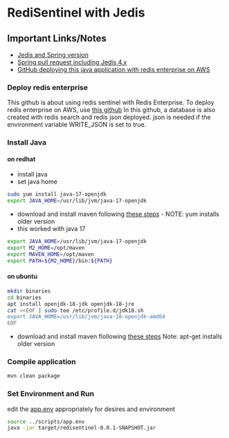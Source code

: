 # RediSentinel with Jedis


## Important Links/Notes
- [Jedis and Spring version](https://stackoverflow.com/questions/72194259/is-it-possible-to-use-the-newest-jedis-in-spring-project)
- [Spring pull request including Jedis 4.x](https://github.com/spring-projects/spring-data-redis/pull/2287)
- [GitHub deploying this java application with redis enterprise on AWS](https://github.com/jphaugla/tfmodule-aws-redis-enterprise)

### Deploy redis enterprise
This github is about using redis sentinel with Redis Enterprise.  To deploy redis enterprise on AWS, use [this github](https://github.com/jphaugla/tfmodule-aws-redis-enterprise)
In this github, a database is also created with redis search and redis json deployed.  json is needed if the environment variable WRITE_JSON is set to true.
### Install Java
#### on redhat
  * install java 
  * set java home
```bash
sudo yum install java-17-openjdk
export JAVA_HOME=/usr/lib/jvm/java-17-openjdk
```
  * download and install maven following [these steps](https://linuxize.com/post/how-to-install-apache-maven-on-centos-7) - NOTE:  yum installs older version
  * this worked with java 17
```bash
export JAVA_HOME=/usr/lib/jvm/java-17-openjdk
export M2_HOME=/opt/maven
export MAVEN_HOME=/opt/maven
export PATH=${M2_HOME}/bin:${PATH}
```

#### on ubuntu
```bash
mkdir binaries
cd binaries
apt install openjdk-18-jdk openjdk-18-jre
cat <<EOF | sudo tee /etc/profile.d/jdk18.sh
export JAVA_HOME=/usr/lib/jvm/java-18-openjdk-amd64
EOF
```
  * download and install maven flollowing [these steps](https://phoenixnap.com/kb/install-maven-on-ubuntu)  Note:  apt-get installs older version
### Compile application
```bash
mvn clean package
```

### Set Environment and Run
edit the [app.env](../scripts/app.env) appropriately for desires and environment
```bash
source ../scripts/app.env
java -jar target/redisentinel-0.0.1-SNAPSHOT.jar
```
